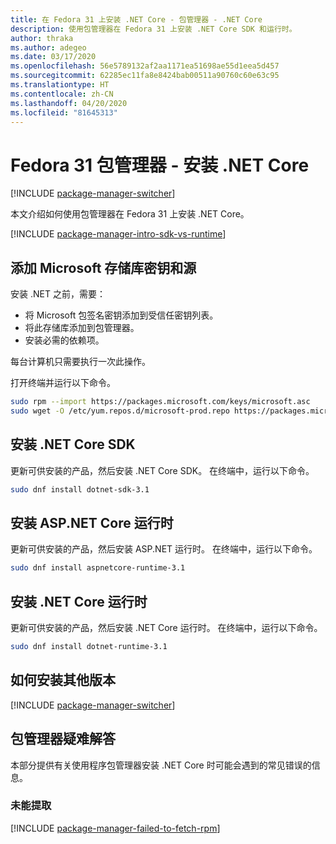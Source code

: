 ```yaml
---
title: 在 Fedora 31 上安装 .NET Core - 包管理器 - .NET Core
description: 使用包管理器在 Fedora 31 上安装 .NET Core SDK 和运行时。
author: thraka
ms.author: adegeo
ms.date: 03/17/2020
ms.openlocfilehash: 56e5789132af2aa1171ea51698ae55d1eea5d457
ms.sourcegitcommit: 62285ec11fa8e8424bab00511a90760c60e63c95
ms.translationtype: HT
ms.contentlocale: zh-CN
ms.lasthandoff: 04/20/2020
ms.locfileid: "81645313"
---
```

# <a name="fedora-31-package-manager---install-net-core"></a>Fedora 31 包管理器 - 安装 .NET Core

[!INCLUDE [package-manager-switcher](./includes/package-manager-switcher.md)]

本文介绍如何使用包管理器在 Fedora 31 上安装 .NET Core。

[!INCLUDE [package-manager-intro-sdk-vs-runtime](includes/package-manager-intro-sdk-vs-runtime.md)]

## <a name="add-microsoft-repository-key-and-feed"></a>添加 Microsoft 存储库密钥和源

安装 .NET 之前，需要：

- 将 Microsoft 包签名密钥添加到受信任密钥列表。
- 将此存储库添加到包管理器。
- 安装必需的依赖项。

每台计算机只需要执行一次此操作。

打开终端并运行以下命令。

```bash
sudo rpm --import https://packages.microsoft.com/keys/microsoft.asc
sudo wget -O /etc/yum.repos.d/microsoft-prod.repo https://packages.microsoft.com/config/fedora/31/prod.repo
```

## <a name="install-the-net-core-sdk"></a>安装 .NET Core SDK

更新可供安装的产品，然后安装 .NET Core SDK。 在终端中，运行以下命令。

```bash
sudo dnf install dotnet-sdk-3.1
```

## <a name="install-the-aspnet-core-runtime"></a>安装 ASP.NET Core 运行时

更新可供安装的产品，然后安装 ASP.NET 运行时。 在终端中，运行以下命令。

```bash
sudo dnf install aspnetcore-runtime-3.1
```

## <a name="install-the-net-core-runtime"></a>安装 .NET Core 运行时

更新可供安装的产品，然后安装 .NET Core 运行时。 在终端中，运行以下命令。

```bash
sudo dnf install dotnet-runtime-3.1
```

## <a name="how-to-install-other-versions"></a>如何安装其他版本

[!INCLUDE [package-manager-switcher](./includes/package-manager-heading-hack-pkgname.md)]

## <a name="troubleshoot-the-package-manager"></a>包管理器疑难解答

本部分提供有关使用程序包管理器安装 .NET Core 时可能会遇到的常见错误的信息。

### <a name="failed-to-fetch"></a>未能提取

[!INCLUDE [package-manager-failed-to-fetch-rpm](includes/package-manager-failed-to-fetch-rpm.md)]
